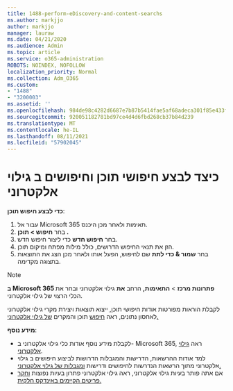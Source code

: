```yaml
---
title: 1488-perform-eDiscovery-and-content-searchs
ms.author: markjjo
author: markjjo
manager: lauraw
ms.date: 04/21/2020
ms.audience: Admin
ms.topic: article
ms.service: o365-administration
ROBOTS: NOINDEX, NOFOLLOW
localization_priority: Normal
ms.collection: Adm_O365
ms.custom:
- "1488"
- "3200003"
ms.assetid: ''
ms.openlocfilehash: 984de98c4282d6687e7b87b5414fae5af68adeca301f85e433fd126641b7b22a
ms.sourcegitcommit: 920051182781bd97ce4d4d6fbd268cb37b84d239
ms.translationtype: MT
ms.contentlocale: he-IL
ms.lasthandoff: 08/11/2021
ms.locfileid: "57902045"
---
```

# <a name="how-to-perform-content-searches-and-ediscovery-searches"></a>כיצד לבצע חיפושי תוכן וחיפושים ב גילוי אלקטרוני

**כדי לבצע חיפוש תוכן**:

1. עבור אל Microsoft 365 תאימות ולאחר מכן היכנס.
2. בחר **חיפוש > תוכן .**
3. בחר **חיפוש חדש** כדי ליצור חיפוש חדש.
4. הזן את תנאי החיפוש הדרושים, כולל מילות מפתח ומיקום תוכן.
5. בחר **שמור & כדי לתת** שם לחיפוש, הפעל אותו ולאחר מכן הצג את התוצאות בתצוגה מקדימה.

> [!NOTE]
> **ב Microsoft 365 פתרונות מרכז**  >  **התאימות,** הרחב **את** גילוי אלקטרוני ובחר את הכלי הרצוי של גילוי אלקטרוני.

לקבלת הוראות מפורטות אודות חיפושי תוכן, ייצוא תוצאות ויצירת מקרי גילוי אלקטרוני לאחסון נתונים, ראה [חיפוש](https://docs.microsoft.com/microsoft-365/compliance/content-search) תוכן והמקרים [של גילוי אלקטרוני.](https://docs.microsoft.com/microsoft-365/compliance/ediscovery-cases)

**מידע נוסף**:

- לקבלת מידע נוסף אודות כלי גילוי אלקטרוני ב- Microsoft 365, ראה [גילוי אלקטרוני](https://docs.microsoft.com/microsoft-365/compliance/ediscovery).
- למד אודות ההרשאות, הדרישות והמגבלות הדרושות לביצוע חיפושים ב גילוי אלקטרוני מתוך הרשאות הנדרשות לחיפושים ודרישות [ומגבלות של גילוי אלקטרוני.](https://docs.microsoft.com/microsoft-365/compliance/limits-for-content-search) [](https://docs.microsoft.com/microsoft-365/compliance/assign-ediscovery-permissions)
- אם אתה פותר בעיות גילוי אלקטרוני, ראה גילוי אלקטרוני פתרון בעיות נפוצות [וחקר](https://docs.microsoft.com/microsoft-365/compliance/ediscovery-troubleshooting-common-issues) [פריטים הקיימים באינדקס חלקית.](https://docs.microsoft.com/microsoft-365/compliance/investigating-partially-indexed-items-in-ediscovery)
